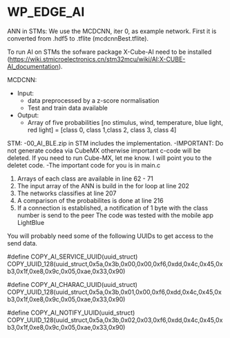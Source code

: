 # WP_EDGE_AI
ANN in STMs:
We use the MCDCNN, iter 0, as example network. First it is converted from .hdf5 to .tflite (mcdcnnBest.tflite).

To run AI on STMs the sofware package X-Cube-AI need to be installed (https://wiki.stmicroelectronics.cn/stm32mcu/wiki/AI:X-CUBE-AI_documentation).

MCDCNN:
- Input: 
  - data preprocessed by a z-score normalisation
  - Test and train data available
- Output:
  - Array of five probabilities [no stimulus, wind, temperature, blue light, red light] = [class 0, class 1,class 2, class 3, class 4]

STM:
-00_AI_BLE.zip in STM includes the implementation.
-IMPORTANT: Do not generate codea via CubeMX otherwise important c-code will be deleted. If you need to run Cube-MX, let me know. I will point you to the deletet code.
-The important code for you is in main.c
  1) Arrays of each class are available in line 62 - 71
  2) The input array of the ANN is build in the for loop at line 202
  3) The networks classifies at line 207
  4) A comparison of the probabilites is done at line 216
  5) If a connection is established, a notification of 1 byte with the class number is send to the peer
The code was tested with the mobile app LightBlue

You will probably need some of the following UUIDs to get access to the send data.

#define COPY_AI_SERVICE_UUID(uuid_struct)            COPY_UUID_128(uuid_struct,0x5a,0x3b,0x00,0x00,0xf6,0xdd,0x4c,0x45,0xb3,0x1f,0xe8,0x9c,0x05,0xae,0x33,0x90)

#define COPY_AI_CHARAC_UUID(uuid_struct)             COPY_UUID_128(uuid_struct,0x5a,0x3b,0x01,0x00,0xf6,0xdd,0x4c,0x45,0xb3,0x1f,0xe8,0x9c,0x05,0xae,0x33,0x90)

#define COPY_AI_NOTIFY_UUID(uuid_struct)             COPY_UUID_128(uuid_struct,0x5a,0x3b,0x02,0x03,0xf6,0xdd,0x4c,0x45,0xb3,0x1f,0xe8,0x9c,0x05,0xae,0x33,0x90)


